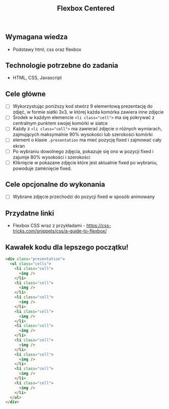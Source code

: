 <h2 align="center">Flexbox Centered</h2>

<br>

## Wymagana wiedza

- Podstawy html, css oraz flexbox

## Technologie potrzebne do zadania

- HTML, CSS, Javascript

## Cele główne

- [ ] Wykorzystując poniższy kod stwórz 9 elementową prezentację do zdjęć, w formie siatki 3x3, w której każda komórka zawiera inne zdjęcie
- [ ] Środek w każdym elemencie `<li class="cell">` ma się pokrywać z centralnym punktem swojej komórki w siatce
- [ ] Każdy z `<li class="cell">` ma zawierać zdjęcie o różnych wymiarach, zajmujących maksymalnie 90% wysokości lub szerokości komórki
- [ ] element o klasie `.presentation` ma mieć pozycję fixed i zajmować cały ekran
- [ ] Po wybraniu dowolnego zdjęcia, pokazuje się ono w pozycji fixed i zajumje 80% wysokości i szerokości
- [ ] Kliknięcie w pokazane zdjęcie które jest aktualnie fixed po wybraniu, powoduje zamknięcie fixed.

## Cele opcjonalne do wykonania

- [ ] Wybrane zdjęcie przechodzi do pozycji fixed w sposób animowany

## Przydatne linki

- Flexbox CSS wraz z przykładami - https://css-tricks.com/snippets/css/a-guide-to-flexbox/

## Kawałek kodu dla lepszego początku!

```html
<div class="presentation">
  <ul class="cells">
    <li class="cell">
      <img />
    </li>
    <li class="cell">
      <img />
    </li>
    <li class="cell">
      <img />
    </li>
    <li class="cell">
      <img />
    </li>
    <li class="cell">
      <img />
    </li>
    <li class="cell">
      <img />
    </li>
    <li class="cell">
      <img />
    </li>
    <li class="cell">
      <img />
    </li>
    <li class="cell">
      <img />
    </li>
  </ul>
</div>
```
